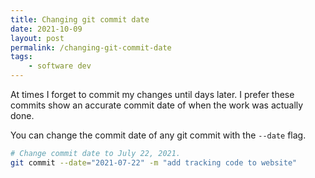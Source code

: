 ```yaml
---
title: Changing git commit date
date: 2021-10-09
layout: post
permalink: /changing-git-commit-date
tags:
    - software dev
---
```


At times I forget to commit my changes until days later. I prefer these commits show an accurate commit date of when the work was actually done.

You can change the commit date of any git commit with the `--date` flag.

```bash
# Change commit date to July 22, 2021.
git commit --date="2021-07-22" -m "add tracking code to website"
```